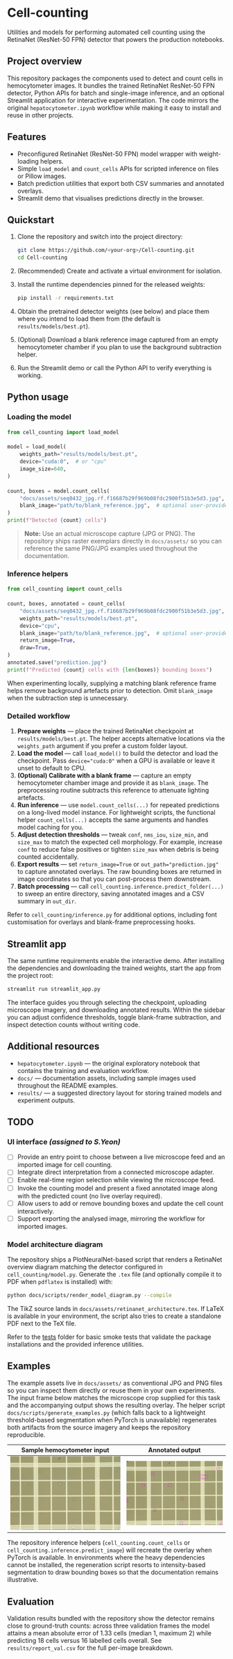 # Cell-counting
 
Utilities and models for performing automated cell counting using the
RetinaNet (ResNet-50 FPN) detector that powers the production notebooks.
 
## Project overview

This repository packages the components used to detect and count cells in
hemocytometer images. It bundles the trained RetinaNet ResNet-50 FPN detector,
Python APIs for batch and single-image inference, and an optional Streamlit
application for interactive experimentation. The code mirrors the original
`hepatocytometer.ipynb` workflow while making it easy to install and reuse in
other projects.

## Features

- Preconfigured RetinaNet (ResNet-50 FPN) model wrapper with weight-loading
  helpers.
- Simple `load_model` and `count_cells` APIs for scripted inference on files or
  Pillow images.
- Batch prediction utilities that export both CSV summaries and annotated
  overlays.
- Streamlit demo that visualises predictions directly in the browser.

## Quickstart

1. Clone the repository and switch into the project directory:

   ```bash
   git clone https://github.com/<your-org>/Cell-counting.git
   cd Cell-counting
   ```

2. (Recommended) Create and activate a virtual environment for isolation.
3. Install the runtime dependencies pinned for the released weights:

   ```bash
   pip install -r requirements.txt
   ```

4. Obtain the pretrained detector weights (see below) and place them where you
   intend to load them from (the default is `results/models/best.pt`).
5. (Optional) Download a blank reference image captured from an empty
   hemocytometer chamber if you plan to use the background subtraction helper.
6. Run the Streamlit demo or call the Python API to verify everything is
   working.

## Python usage

### Loading the model

```python
from cell_counting import load_model

model = load_model(
    weights_path="results/models/best.pt",
    device="cuda:0",  # or "cpu"
    image_size=640,
)

count, boxes = model.count_cells(
    "docs/assets/seq0432_jpg.rf.f16687b29f969b08fdc2900f51b3e5d3.jpg",
    blank_image="path/to/blank_reference.jpg",  # optional user-provided frame
)
print(f"Detected {count} cells")
```

> **Note:** Use an actual microscope capture (JPG or PNG). The repository ships
> raster exemplars directly in `docs/assets/` so you can reference the same
> PNG/JPG examples used throughout the documentation.

### Inference helpers

```python
from cell_counting import count_cells

count, boxes, annotated = count_cells(
    "docs/assets/seq0432_jpg.rf.f16687b29f969b08fdc2900f51b3e5d3.jpg",
    weights_path="results/models/best.pt",
    device="cpu",
    blank_image="path/to/blank_reference.jpg",  # optional user-provided frame
    return_image=True,
    draw=True,
)
annotated.save("prediction.jpg")
print(f"Predicted {count} cells with {len(boxes)} bounding boxes")
```

When experimenting locally, supplying a matching blank reference frame helps
remove background artefacts prior to detection. Omit `blank_image` when the
subtraction step is unnecessary.

### Detailed workflow

1. **Prepare weights** &mdash; place the trained RetinaNet checkpoint at
   `results/models/best.pt`. The helper accepts alternative locations via the
   `weights_path` argument if you prefer a custom folder layout.
2. **Load the model** &mdash; call `load_model()` to build the detector and load the
   checkpoint. Pass `device="cuda:0"` when a GPU is available or leave it unset
   to default to CPU.
3. **(Optional) Calibrate with a blank frame** &mdash; capture an empty
   hemocytometer chamber image and provide it as `blank_image`. The preprocessing
   routine subtracts this reference to attenuate lighting artefacts.
4. **Run inference** &mdash; use `model.count_cells(...)` for repeated predictions on
   a long-lived model instance. For lightweight scripts, the functional helper
   `count_cells(...)` accepts the same arguments and handles model caching for
   you.
5. **Adjust detection thresholds** &mdash; tweak `conf`, `nms_iou`, `size_min`, and
   `size_max` to match the expected cell morphology. For example, increase
   `conf` to reduce false positives or tighten `size_max` when debris is being
   counted accidentally.
6. **Export results** &mdash; set `return_image=True` or `out_path="prediction.jpg"`
   to capture annotated overlays. The raw bounding boxes are returned in image
   coordinates so that you can post-process them downstream.
7. **Batch processing** &mdash; call `cell_counting.inference.predict_folder(...)` to
   sweep an entire directory, saving annotated images and a CSV summary in
   `out_dir`.

Refer to `cell_counting/inference.py` for additional options, including font
customisation for overlays and blank-frame preprocessing hooks.

## Streamlit app

The same runtime requirements enable the interactive demo. After installing the
dependencies and downloading the trained weights, start the app from the
project root:

```bash
streamlit run streamlit_app.py
```

The interface guides you through selecting the checkpoint, uploading microscope
imagery, and downloading annotated results. Within the sidebar you can adjust
confidence thresholds, toggle blank-frame subtraction, and inspect detection
counts without writing code.

## Additional resources

- `hepatocytometer.ipynb` &mdash; the original exploratory notebook that contains
  the training and evaluation workflow.
- `docs/` &mdash; documentation assets, including sample images used throughout the
  README examples.
- `results/` &mdash; a suggested directory layout for storing trained models and
  experiment outputs.

## TODO

### UI interface _(assigned to S.Yeon)_

- [ ] Provide an entry point to choose between a live microscope feed and an
      imported image for cell counting.
- [ ] Integrate direct interpretation from a connected microscope adapter.
- [ ] Enable real-time region selection while viewing the microscope feed.
- [ ] Invoke the counting model and present a fixed annotated image along with
      the predicted count (no live overlay required).
- [ ] Allow users to add or remove bounding boxes and update the cell count
      interactively.
- [ ] Support exporting the analysed image, mirroring the workflow for imported
      images.

### Model architecture diagram

The repository ships a PlotNeuralNet-based script that renders a RetinaNet
overview diagram matching the detector configured in
`cell_counting/model.py`. Generate the `.tex` file (and optionally compile it to
PDF when `pdflatex` is installed) with:

```bash
python docs/scripts/render_model_diagram.py --compile
```

The TikZ source lands in `docs/assets/retinanet_architecture.tex`. If LaTeX is
available in your environment, the script also tries to create a standalone PDF
next to the TeX file.

Refer to the [tests](tests/) folder for basic smoke tests that validate the
package installations and the provided inference utilities.

## Examples

The example assets live in `docs/assets/` as conventional JPG and PNG files so
you can inspect them directly or reuse them in your own experiments. The input
frame below matches the microscope crop supplied for this task and the
accompanying output shows the resulting overlay. The helper script
`docs/scripts/generate_examples.py` (which falls back to a lightweight
threshold-based segmentation when PyTorch is unavailable) regenerates both
artifacts from the source imagery and keeps the repository reproducible.

| Sample hemocytometer input | Annotated output |
| --- | --- |
| ![Sample input](docs/assets/seq0432_jpg.rf.f16687b29f969b08fdc2900f51b3e5d3.jpg) | ![Annotated output](docs/assets/cell_counting_result.png) |

The repository inference helpers (`cell_counting.count_cells` or
`cell_counting.inference.predict_image`) will recreate the overlay when PyTorch
is available. In environments where the heavy dependencies cannot be installed,
the regeneration script resorts to intensity-based segmentation to draw
bounding boxes so that the documentation remains illustrative.


## Evaluation

Validation results bundled with the repository show the detector remains close
to ground-truth counts: across three validation frames the model attains a mean
absolute error of 1.33 cells (median 1, maximum 2) while predicting 18 cells
versus 16 labelled cells overall. See `results/report_val.csv` for the full
per-image breakdown.
